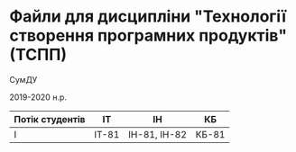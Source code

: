 # Файли для дисципліни "Технології створення програмних продуктів" (ТСПП) 

СумДУ

2019-2020 н.р.

| Потік студентів | ІТ | ІН | КБ |
| ------ | ------ | ------ | ------ |
| І | ІТ-81 | ІН-81, ІН-82 | КБ-81 |
